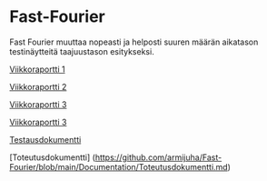 # Fast-Fourier
Fast Fourier muuttaa nopeasti ja helposti suuren määrän aikatason testinäytteitä taajuustason esitykseksi.

[Viikkoraportti 1](https://github.com/armijuha/Fast-Fourier/blob/main/Documentation/Viikkoraportti%201.md)

[Viikkoraportti 2](https://github.com/armijuha/Fast-Fourier/blob/main/Documentation/Viikkoraportti%202.md)

[Viikkoraportti 3](https://github.com/armijuha/Fast-Fourier/blob/main/Documentation/Viikkoraportti3.md)

[Viikkoraportti 3](https://github.com/armijuha/Fast-Fourier/blob/main/Documentation/Viikkoraportti4.md)

[Testausdokumentti](https://github.com/armijuha/Fast-Fourier/blob/main/Documentation/Testausdokumentti.md)

[Toteutusdokumentti] (https://github.com/armijuha/Fast-Fourier/blob/main/Documentation/Toteutusdokumentti.md)

